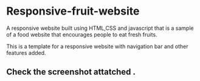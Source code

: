 # Responsive-fruit-website
A responsive website built using HTML,CSS and javascript that is a sample of a food website that encourages people to eat fresh fruits.

This is a template for a responsive website with navigation bar and other features added.

## Check the screenshot attatched .


